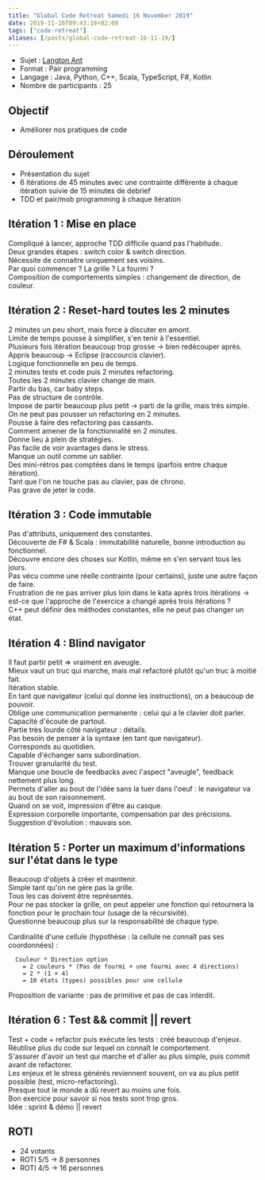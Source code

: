 ```yaml
---
title: "Global Code Retreat Samedi 16 November 2019"
date: 2019-11-16T09:43:18+02:00
tags: ["code-retreat"]
aliases: [/posts/global-code-retreat-16-11-19/]
---
```


- Sujet : [Langton Ant](http://codingdojo.org/kata/LangtonAnt/)
- Format : Pair programming
- Langage : Java, Python, C++, Scala, TypeScript, F#, Kotlin
- Nombre de participants : 25

## Objectif

- Améliorer nos pratiques de code

## Déroulement

- Présentation du sujet
- 6 itérations de 45 minutes avec une contrainte différente à chaque itération suivie de 15 minutes de debrief
- TDD et pair/mob programming à chaque itération

## Itération 1 : Mise en place

Compliqué à lancer, approche TDD difficile quand pas l'habitude.  
Deux grandes étapes : switch color & switch direction.  
Nécessite de connaitre uniquement ses voisins.  
Par quoi commencer ? La grille ? La fourmi ?  
Composition de comportements simples : changement de direction, de couleur.  

## Itération 2 : Reset-hard toutes les 2 minutes

2 minutes un peu short, mais force à discuter en amont.  
Limite de temps pousse à simplifier, s'en tenir à l'essentiel.  
Plusieurs fois itération beaucoup trop grosse -> bien redécouper après.  
Appris beaucoup -> Eclipse (raccourcis clavier).  
Logique fonctionnelle en peu de temps.  
2 minutes tests et code puis 2 minutes refactoring.  
Toutes les 2 minutes clavier change de main.  
Partir du bas, car baby steps.  
Pas de structure de contrôle.  
Impose de partir beaucoup plus petit -> parti de la grille, mais très simple.  
On ne peut pas pousser un refactoring en 2 minutes.  
Pousse à faire des refactoring pas cassants.  
Comment amener de la fonctionnalité en 2 minutes.  
Donne lieu à plein de stratégies.  
Pas facile de voir avantages dans le stress.  
Manque un outil comme un sablier.  
Des mini-rétros pas comptées dans le temps (parfois entre chaque itération).  
Tant que l'on ne touche pas au clavier, pas de chrono.  
Pas grave de jeter le code.  

## Itération 3 : Code immutable

Pas d'attributs, uniquement des constantes.  
Découverte de F# & Scala : immutabilité naturelle, bonne introduction au fonctionnel.  
Découvre encore des choses sur Kotlin, même en s'en servant tous les jours.  
Pas vécu comme une réelle contrainte (pour certains), juste une autre façon de faire.  
Frustration de ne pas arriver plus loin dans le kata après trois itérations -> est-ce que l'approche de l'exercice a changé après trois itérations ?  
C++ peut définir des méthodes constantes, elle ne peut pas changer un état.  

## Itération 4 : Blind navigator

Il faut partir petit => vraiment en aveugle.  
Mieux vaut un truc qui marche, mais mal refactoré plutôt qu'un truc à moitié fait.  
Itération stable.  
En tant que navigateur (celui qui donne les instructions), on a beaucoup de pouvoir.  
Oblige une communication permanente : celui qui a le clavier doit parler.  
Capacité d'écoute de partout.  
Partie très lourde côté navigateur : détails.  
Pas besoin de penser à la syntaxe (en tant que navigateur).  
Corresponds au quotidien.  
Capable d'échanger sans subordination.  
Trouver granularité du test.  
Manque une boucle de feedbacks avec l'aspect "aveugle", feedback nettement plus long.  
Permets d'aller au bout de l'idée sans la tuer dans l'oeuf : le navigateur va au bout de son raisonnement.  
Quand on se voit, impression d'être au casque.  
Expression corporelle importante, compensation par des précisions.  
Suggestion d'évolution : mauvais son.  

## Itération 5 : Porter un maximum d'informations sur l'état dans le type

Beaucoup d'objets à créer et maintenir.  
Simple tant qu'on ne gère pas la grille.  
Tous les cas doivent être représentés.  
Pour ne pas stocker la grille, on peut appeler une fonction qui retournera la fonction pour le prochain tour (usage de la récursivité).  
Questionne beaucoup plus sur la responsabilité de chaque type.  

Cardinalité d'une cellule (hypothèse : la cellule ne connaît pas ses coordonnées) :  

```
  Couleur * Direction option
    = 2 couleurs * (Pas de fourmi + une fourmi avec 4 directions)
    = 2 * (1 + 4)
    = 10 états (types) possibles pour une cellule
```

Proposition de variante : pas de primitive et pas de cas interdit.

## Itération 6 : Test && commit || revert

Test + code + refactor puis exécute les tests : créé beaucoup d'enjeux.  
Réutilise plus du code sur lequel on connaît le comportement.  
S'assurer d'avoir un test qui marche et d'aller au plus simple, puis commit avant de refactorer.  
Les enjeux et le stress générés reviennent souvent, on va au plus petit possible (test, micro-refactoring).  
Presque tout le monde a dû revert au moins une fois.  
Bon exercice pour savoir si nos tests sont trop gros.  
Idée : sprint & démo || revert  

## ROTI

- 24 votants
- ROTI 5/5 -> 8 personnes
- ROTI 4/5 -> 16 personnes
